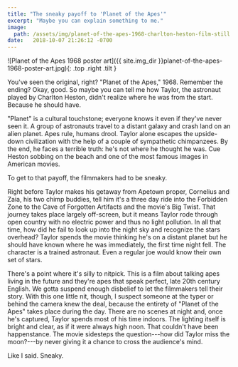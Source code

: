 ```yaml
---
title: "The sneaky payoff to 'Planet of the Apes'"
excerpt: "Maybe you can explain something to me."
image:
  path: /assets/img/planet-of-the-apes-1968-charlton-heston-film-still.jpg
date:   2018-10-07 21:26:12 -0700
---
```


![Planet of the Apes 1968 poster art]({{ site.img_dir }}planet-of-the-apes-1968-poster-art.jpg){: .top .right .tilt }

You've seen the original, right? "Planet of the Apes," 1968. Remember the ending? Okay, good. So maybe you can tell me how Taylor, the astronaut played by Charlton Heston, didn't realize where he was from the start. Because he should have.

"Planet" is a cultural touchstone; everyone knows it even if they've never seen it. A group of astronauts travel to a distant galaxy and crash land on an alien planet. Apes rule, humans drool. Taylor alone escapes the upside-down civilization with the help of a couple of sympathetic chimpanzees. By the end, he faces a terrible truth: he's not where he thought he was. Cue Heston sobbing on the beach and one of the most famous images in American movies.

To get to that payoff, the filmmakers had to be sneaky.

Right before Taylor makes his getaway from Apetown proper, Cornelius and Zaia, his two chimp buddies, tell him it's a three day ride into the Forbidden Zone to the Cave of Forgotten Artifacts and the movie's Big Twist. That journey takes place largely off-screen, but it means Taylor rode through open country with no electric power and thus no light pollution. In all that time, how did he fail to look up into the night sky and recognize the stars overhead? Taylor spends the movie thinking he's on a distant planet but he should have known where he was immediately, the first time night fell. The character is a trained astronaut. Even a regular joe would know their own set of stars.

There's a point where it's silly to nitpick. This is a film about talking apes living in the future and they're apes that speak perfect, late 20th century English. We gotta suspend enough disbelief to let the filmmakers tell their story. With this one little nit, though, I suspect someone at the typer or behind the camera knew the deal, because the entirety of "Planet of the Apes" takes place during the day. There are no scenes at night and, once he's captured, Taylor spends most of his time indoors. The lighting itself is bright and clear, as if it were always high noon. That couldn't have been happenstance. The movie sidesteps the question---how did Taylor miss the moon?---by never giving it a chance to cross the audience's mind.

Like I said. Sneaky.
